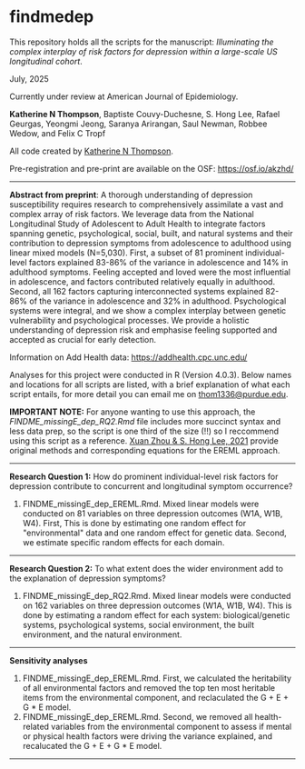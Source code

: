 # findmedep
This repository holds all the scripts for the manuscript: *Illuminating the complex interplay of risk factors for depression within a large-scale US longitudinal cohort*. 

July, 2025

Currently under review at American Journal of Epidemiology. 

**Katherine N Thompson**, Baptiste Couvy-Duchesne, S. Hong Lee, Rafael Geurgas, Yeongmi Jeong, Saranya Arirangan, Saul Newman, Robbee Wedow, and Felix C Tropf

All code created by [Katherine N Thompson](https://scholar.google.co.uk/citations?user=xD4dn1IAAAAJ&hl=en). 

Pre-registration and pre-print are available on the OSF: https://osf.io/akzhd/

***

**Abstract from preprint**: A thorough understanding of depression susceptibility requires research to comprehensively assimilate a vast and complex array of risk factors. We leverage data from the National Longitudinal Study of Adolescent to Adult Health to integrate factors spanning genetic, psychological, social, built, and natural systems and their contribution to depression symptoms from adolescence to adulthood using linear mixed models (N=5,030). First, a subset of 81 prominent individual-level factors explained 83-86% of the variance in adolescence and 14% in adulthood symptoms. Feeling accepted and loved were the most influential in adolescence, and factors contributed relatively equally in adulthood. Second, all 162 factors capturing interconnected systems explained 82-86% of the variance in adolescence and 32% in adulthood. Psychological systems were integral, and we show a complex interplay between genetic vulnerability and psychological processes. We provide a holistic understanding of depression risk and emphasise feeling supported and accepted as crucial for early detection.

Information on Add Health data: https://addhealth.cpc.unc.edu/

Analyses for this project were conducted in R (Version 4.0.3). Below names and locations for all  scripts are listed, with a brief explanation of what each script entails, for more detail you can email me on thom1336@purdue.edu. 

**IMPORTANT NOTE:** For anyone wanting to use this approach, the *FINDME_missingE_dep_RQ2.Rmd* file includes more succinct syntax and less data prep, so the script is one third of the size (!!) so I reccommend using this script as a reference. [Xuan Zhou & S. Hong Lee, 2021](https://www.nature.com/articles/s41598-021-00427-y) provide original methods and corresponding equations for the EREML approach.  

***

**Research Question 1:** How do prominent individual-level risk factors for depression contribute to concurrent and longitudinal symptom occurrence? 

1. FINDME_missingE_dep_EREML.Rmd. Mixed linear models were conducted on 81 variables on three depression outcomes (W1A, W1B, W4). First, This is done by estimating one random effect for "environmental" data and one random effect for genetic data. Second, we estimate specific random effects for each domain. 
                
***

**Research Question 2:** To what extent does the wider environment add to the explanation of depression symptoms?

1. FINDME_missingE_dep_RQ2.Rmd. Mixed linear models were conducted on 162 variables on three depression outcomes (W1A, W1B, W4). This is done by estimating a random effect for each system: biological/genetic systems, psychological systems, social environment, the built environment, and the natural environment.  

***

**Sensitivity analyses** 

1. FINDME_missingE_dep_EREML.Rmd. First, we calculated the heritability of all environmental factors and removed the top ten most heritable items from the environmental component, and reclaculated the G + E + G * E model.
2. FINDME_missingE_dep_EREML.Rmd. Second, we removed all health-related variables from the environmental component to assess if mental or physical health factors were driving the variance explained, and recalucated the G + E + G * E model.

***
